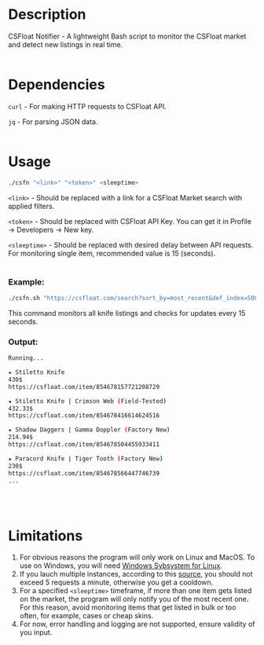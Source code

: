 # Description
CSFloat Notifier - A lightweight Bash script to monitor the CSFloat market and detect new listings in real time.
<br>
<br>
# Dependencies
`curl` - For making HTTP requests to CSFloat API.

`jq` - For parsing JSON data.
<br>
<br>
# Usage
```bash
./csfn "<link>" "<token>" <sleeptime>
```
`<link>` - Should be replaced with a link for a CSFloat Market search with applied filters.

`<token>` - Should be replaced with CSFloat API Key. You can get it in Profile -> Developers -> New key.

`<sleeptime>` - Should be replaced with desired delay between API requests. For monitoring single item, recommended value is 15 (seconds).
<br>
<br>
### Example:
```bash
./csfn.sh "https://csfloat.com/search?sort_by=most_recent&def_index=500,503,505,506,507,508,509,512,514,515,516,517,518,519,520,521,522,523,525,526" "<token>" 15
```
This command monitors all knife listings and checks for updates every 15 seconds.
### Output:
```bash
Running...

★ Stiletto Knife
430$
https://csfloat.com/item/854678157721208729

★ Stiletto Knife | Crimson Web (Field-Tested)
432.33$
https://csfloat.com/item/854678416614624516

★ Shadow Daggers | Gamma Doppler (Factory New)
214.94$
https://csfloat.com/item/854678504455933411

★ Paracord Knife | Tiger Tooth (Factory New)
230$
https://csfloat.com/item/854678566447746739
...
```
<br>
<br>

# Limitations
1. For obvious reasons the program will only work on Linux and MacOS. To use on Windows, you will need [Windows Sybsystem for Linux](https://learn.microsoft.com/en-us/windows/wsl/install).
2. If you lauch multiple instances, according to this [source](https://github.com/GODrums/BetterFloat/wiki/CSFloat-API-Documentation), you should not exceed 5 requests a minute, otherwise you get a cooldown.
3. For a specified `<sleeptime>` timeframe, if more than one item gets listed on the market, the program will only notify you of the most recent one. For this reason, avoid monitoring items that get listed in bulk or too often, for example, cases or cheap skins.
4. For now, error handling and logging are not supported, ensure validity of you input.
